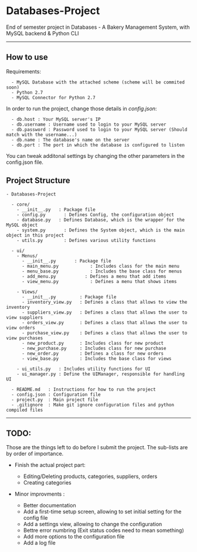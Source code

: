 # Databases-Project
End of semester project in Databases - A Bakery Management System, with MySQL backend &amp; Python CLI

***

## How to use
Requirements:
```
  - MySQL Database with the attached scheme (scheme will be commited soon)
  - Python 2.7
  - MySQL Connector for Python 2.7
```

In order to run the project, change those details in *config.json*:
```
  - db.host : Your MySQL server's IP
  - db.username : Username used to login to your MySQL server
  - db.password : Password used to login to your MySQL server (Should match with the username...)
  - db.name : The database's name on the server
  - db.port : The port in which the database is configured to listen
```

You can tweak additonal settings by changing the other parameters in the config.json file.

## Project Structure
```
- Databases-Project

  - core/
    - __init__.py   : Package file
  	- config.py 	  : Defines Config, the configuration object
  	- database.py 	: Defines Database, which is the wrapper for the MySQL object
  	- system.py 	  : Defines the System object, which is the main object in this project
  	- utils.py 		  : Defines various utility functions
  
  - ui/
    - Menus/
      - __init__.py       : Package file
      - main_menu.py 			: Includes class for the main menu
      - menu_base.py 			: Includes the base class for menus
      - add_menu.py			  : Defines a menu that add items
      - view_menu.py			: Defines a menu that shows items
    
    - Views/
      - __init__.py         : Package file
      - inventory_view.py   : Defines a class that allows to view the inventory
      - suppliers_view.py   : Defines a class that allows the user to view suppliers
      - orders_view.py      : Defines a class that allows the user to view orders
      - purchase_view.py    : Defines a class that allows the user to view purchases
      - new_product.py      : Includes class for new product
      - new_purchase.py     : Includes class for new purchase
      - new_order.py        : Defines a class for new orders
      - view_base.py        : Includes the base class for views
    
    - ui_utils.py 	: Includes utility functions for UI
    - ui_manager.py : Define the UIManager, responsible for handling UI
	 
  - README.md   : Instructions for how to run the project
  - config.json : Configuration file
  - project.py  : Main project file
  - .gitignore  : Make git ignore configuration files and python compiled files

```

***

## TODO:
Those are the things left to do before I submit the project. The sub-lists are by order of importance.

  - Finish the actual project part:
    - Editing/Deleting products, categories, suppliers, orders
    - Creating categories
  
  - Minor improvments :
    - Better documentation
    - Add a first-time setup screen, allowing to set initial setting for the config file
    - Add a settings view, allowing to change the configuration
    - Bettre error numbring (Exit status codes need to mean something)
    - Add more options to the configuration file
    - Add a log file
  
  
  
  
  
